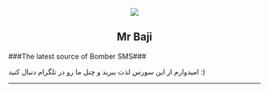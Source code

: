 <p align="center"><img src="https://i.pinimg.com/originals/3a/1c/15/3a1c151e4f4c00676ee2c99e431aa428.png"></p>
<h2 align="center"><b>Mr Baji</b></h2>

</p>
       ###The latest source of Bomber SMS###

امیدوارم از این سورس لذت ببرید و چنل ما رو در تلگرام دنبال کنید  :)
<hr> 
